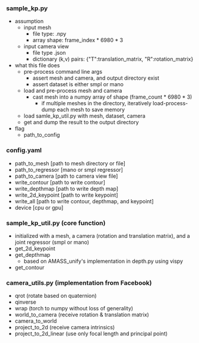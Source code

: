 ### sample_kp.py
- assumption
    - input mesh
      - file type: .npy
      - array shape: frame_index * 6980 * 3
    - input camera view
      - file type .json
      - dictionary (k,v) pairs: {"T":translation_matrix, "R":rotation_matrix}
- what this file does
    - pre-process command line args
      - assert mesh and camera, and output directory exist
      - assert dataset is either smpl or mano
    - load and pre-process mesh and camera
      - cast mesh into a numpy array of shape (frame_count * 6980 * 3)
        - if multiple meshes in the directory, iteratively load-process-dump each mesh to save memory 
    - load samle_kp_util.py with mesh, dataset, camera
    - get and dump the result to the output directory
- flag
   - path_to_config

### config.yaml
- path_to_mesh [path to mesh directory or file] 
- path_to_regressor [mano or smpl regressor] 
- path_to_camera [path to camera view file] 
- write_contour [path to write contour] 
- write_depthmap [path to write depth map] 
- write_2d_keypoint [path to write keypoint] 
- write_all [path to write contour, depthmap, and keypoint]
- device [cpu or gpu]

### sample_kp_util.py (core function)
- initialized with a mesh, a camera (rotation and translation matrix), and a joint regressor (smpl or mano)
- get_2d_keypoint
- get_depthmap
    - based on AMASS_unify's implementation in depth.py using vispy
- get_contour

### camera_utils.py (implementation from Facebook)
- qrot (rotate based on quaternion)
- qinverse
- wrap (torch to numpy without loss of generality)
- world_to_camera (receive rotation & translation matrix)
- camera_to_world
- project_to_2d (receive camera intrinsics)
- project_to_2d_linear (use only focal length and principal point)

